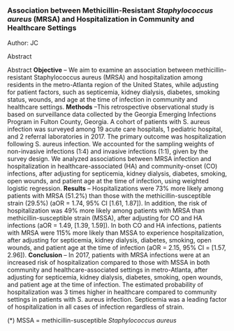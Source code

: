 ### Association between Methicillin-Resistant *Staphylococcus aureus* (MRSA) and Hospitalization in Community and Healthcare Settings 
Author: JC<br>

Abstract

Abstract
**Objective** – We aim to examine an association between methicillin-resistant Staphylococcus aureus (MRSA) and hospitalization among residents in the metro-Atlanta region of the United States, while adjusting for patient factors, such as septicemia, kidney dialysis, diabetes, smoking status, wounds, and age at the time of infection in community and healthcare settings.
**Methods** –This retrospective observational study is based on surveillance data collected by the Georgia Emerging Infections Program in Fulton County, Georgia. A cohort of patients with S. aureus infection was surveyed among 19 acute care hospitals, 1 pediatric hospital, and 2 referral laboratories in 2017. The primary outcome was hospitalization following S. aureus infection. We accounted for the sampling weights of non-invasive infections (1:4) and invasive infections (1:1), given by the survey design. We analyzed associations between MRSA infection and hospitalization in healthcare-associated (HA) and community-onset (CO) infections, after adjusting for septicemia, kidney dialysis, diabetes, smoking, open wounds, and patient age at the time of infection, using weighted logistic regression.
**Results** – Hospitalizations were 73% more likely among patients with MRSA (51.2%) than those with the methicillin-susceptible strain (29.5%) (aOR = 1.74, 95% CI [1.61, 1.87]). In addition, the risk of hospitalization was 49% more likely among patients with MRSA than methicillin-susceptible strain (MSSA), after adjusting for CO and HA infections (aOR = 1.49, [1.39, 1.59]). In both CO and HA infections, patients with MRSA were 115% more likely than MSSA to experience hospitalization, after adjusting for septicemia, kidney dialysis, diabetes, smoking, open wounds, and patient age at the time of infection (aOR = 2.15, 95% CI = [1.57, 2.96]).
**Conclusion** – In 2017, patients with MRSA infections were at an increased risk of hospitalization compared to those with MSSA in both community and healthcare-associated settings in metro-Atlanta, after adjusting for septicemia, kidney dialysis, diabetes, smoking, open wounds, and patient age at the time of infection. The estimated probability of hospitalization was 3 times higher in healthcare compared to community settings in patients with S. aureus infection. Septicemia was a leading factor of hospitalization in all cases of infection regardless of strain.


(*) MSSA =  methicillin-susceptible *Staphylococcus aureus* 
